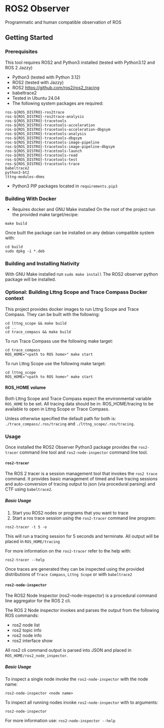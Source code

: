 # ROS2 Observer
Programmatic and human compatible observation of ROS

## Getting Started

### Prerequisites
This tool requires ROS2 and Python3 installed (tested with Python3.12 and ROS 2 Jazzy)
- Python3 (tested with Python 3.12)
- ROS2 (tested with Jazzy)
- ROS2 https://github.com/ros2/ros2_tracing
- babeltrace2 
- Tested in Ubuntu 24.04
- The following system packages are required:
```
ros-${ROS_DISTRO}-ros2trace
ros-${ROS_DISTRO}-ros2trace-analysis
ros-${ROS_DISTRO}-tracetools
ros-${ROS_DISTRO}-tracetools-acceleration
ros-${ROS_DISTRO}-tracetools-acceleration-dbgsym
ros-${ROS_DISTRO}-tracetools-analysis
ros-${ROS_DISTRO}-tracetools-dbgsym
ros-${ROS_DISTRO}-tracetools-image-pipeline
ros-${ROS_DISTRO}-tracetools-image-pipeline-dbgsym
ros-${ROS_DISTRO}-tracetools-launch
ros-${ROS_DISTRO}-tracetools-read
ros-${ROS_DISTRO}-tracetools-test
ros-${ROS_DISTRO}-tracetools-trace 
babeltrace2
python3-bt2
lttng-modules-dkms
```
- Python3 PIP packages located in `requirements.pip3`

### Building With Docker
- Requires docker and GNU Make installed
On the root of the project run the provided make target/recipe:
```
make build
```

Once built the package can be installed on any debian compatible system with:
```
cd build
sudo dpkg -i *.deb
```

### Building and Installing Nativity
With GNU Make installed run `sudo make install`
The ROS2 observer python package will be installed. 


### Optional: Building Lttng Scope and Trace Compass Docker context
This project provides docker images to run Lttng Scope and Trace Compass.
They can be built with the following:
```
cd lttng_scope && make build
cd ..
cd trace_compass && make build
```

To run Trace Compass use the following make target:
```
cd trace_compass
ROS_HOME="<path to ROS home>" make start
```

To run Lttng Scope use the following make target:
```
cd lttng_scope
ROS_HOME="<path to ROS home>" make start
```

#### ROS_HOME volume
Both Lttng Scope and Trace Compass expect the environmental variable `ROS_HOME`
to be set. All tracing data should be in: ROS_HOME/tracing to be available to 
open in Lttng Scope or Trace Compass.

Unless otherwise specified the default path for both is: 
`./trace_compass/.ros/tracing` and `./lttng_scope/.ros/tracing`.

### Usage
Once installed the ROS2 Observer Python3 package provides the `ros2-tracer` 
command line tool and `ros2-node-inspector` command line tool.

#### `ros2-tracer`
The ROS 2 tracer is a session management tool that invokes the `ros2 trace`
command. It provides basic management of timed and live tracing sessions and
auto-conversion of tracing output to json (via procedural parsing) and CTF
using `babeltrace2`.

##### Basic Usage
1. Start you ROS2 nodes or programs that you want to trace
2. Start a ros trace session using the `ros2-tracer` command line program:
```
ros2-tracer -t 5 -o
```
This will run a tracing session for 5 seconds and terminate. All output will be 
placed in `ROS_HOME/tracing`

For more information on the `ros2-tracer` refer to the help with:
```
ros2-tracer --help
```

Once traces are generated they can be inspected using the provided distributions
of `Trace Compass`, `Lttng Scope` or with `babeltrace2`

#### `ros2-node-inspector`
The ROS2 Node Inspector (ros2-node-inspector) is a procedural
command line aggregator for the ROS 2 cli.

The ROS 2 Node inspector invokes and parses the output from the following 
ROS commands:
- ros2 node list
- ros2 topic info <topic name>
- ros2 node info <node name>
- ros2 interface show <message type>
  
 All ros2 cli command output is parsed into JSON and placed in 
 `ROS_HOME/ros2_node_inspector`.

##### Basic Usage
To inspect a single node invoke the `ros2-node-inspector` with the node name:
```
ros2-node-inspector <node name> 
```

To inspect all running nodes invoke `ros2-node-inspector` with to arguments:
```
ros2-node-inspector
```

For more information use: `ros2-node-inspector --help`
